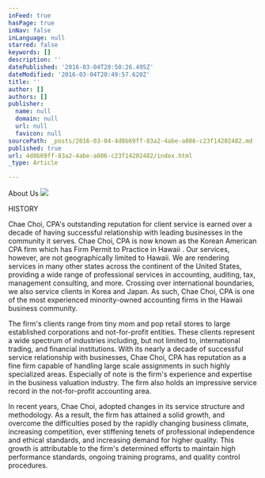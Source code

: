 ```yaml
---
inFeed: true
hasPage: true
inNav: false
inLanguage: null
starred: false
keywords: []
description: ''
datePublished: '2016-03-04T20:50:26.495Z'
dateModified: '2016-03-04T20:49:57.620Z'
title: ''
author: []
authors: []
publisher:
  name: null
  domain: null
  url: null
  favicon: null
sourcePath: _posts/2016-03-04-4d8b69ff-83a2-4abe-a086-c23f14202482.md
published: true
url: 4d8b69ff-83a2-4abe-a086-c23f14202482/index.html
_type: Article

---
```

About Us
![](https://the-grid-user-content.s3-us-west-2.amazonaws.com/82d940a5-781f-43bc-ac94-5760f706fb43.jpg)

HISTORY

Chae Choi, CPA's outstanding reputation for client service is earned over a decade of having successful relationship with leading businesses in the community it serves. Chae Choi, CPA is now known as the Korean American CPA firm which has Firm Permit to Practice in Hawaii . Our services, however, are not geographically limited to Hawaii. We are rendering services in many other states across the continent of the United States, providing a wide range of professional services in accounting, auditing, tax, management consulting, and more. Crossing over international boundaries, we also service clients in Korea and Japan. As such, Chae Choi, CPA is one of the most experienced minority-owned accounting firms in the Hawaii business community.

The firm's clients range from tiny mom and pop retail stores to large established corporations and not-for-profit entities. These clients represent a wide spectrum of industries including, but not limited to, international trading, and financial institutions. With its nearly a decade of successful service relationship with businesses, Chae Choi, CPA has reputation as a fine firm capable of handling large scale assignments in such highly specialized areas. Especially of note is the firm's experience and expertise in the business valuation industry. The firm also holds an impressive service record in the not-for-profit accounting area.

In recent years, Chae Choi, adopted changes in its service structure and methodology. As a result, the firm has attained a solid growth, and overcome the difficulties posed by the rapidly changing business climate, increasing competition, ever stiffening tenets of professional independence and ethical standards, and increasing demand for higher quality. This growth is attributable to the firm's determined efforts to maintain high performance standards, ongoing training programs, and quality control procedures.